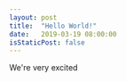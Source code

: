 ```yaml
---
layout: post
title:  "Hello World!"
date:   2019-03-19 08:00:00
isStaticPost: false
---
```


We're very excited